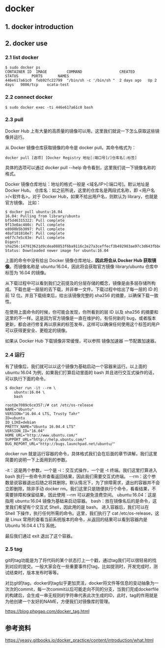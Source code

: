 # docker

## 1. docker introduction 



## 2. docker use
### 2.1 list docker

	$ sudo docker ps
	CONTAINER ID  IMAGE         COMMAND                 CREATED      STATUS      PORTS       NAMES
	446e617a61c0  feb92fc22799  "/bin/sh -c '/bin/sh "  2 days ago   Up 2 days   9006/tcp    ocata-test

### 2.2 connect docker

	$ sudo docker exec -ti 446e617a61c0 bash

### 2.3 pull

Docker Hub 上有大量的高质量的镜像可以用，这里我们就说一下怎么获取这些镜像并运行。

从 Docker 镜像仓库获取镜像的命令是 docker pull。其命令格式为：

	docker pull [选项] [Docker Registry 地址[:端口号]/]仓库名[:标签]

具体的选项可以通过 docker pull --help 命令看到，这里我们说一下镜像名称的格式。

Docker 镜像仓库地址：地址的格式一般是 <域名/IP>[:端口号]。默认地址是 Docker Hub。
仓库名：如之前所说，这里的仓库名是两段式名称，即 <用户名>/<软件名>。对于 Docker Hub，如果不给出用户名，则默认为 library，也就是官方镜像。
比如：

	$ docker pull ubuntu:16.04
	16.04: Pulling from library/ubuntu
	bf5d46315322: Pull complete
	9f13e0ac480c: Pull complete
	e8988b5b3097: Pull complete
	40af181810e7: Pull complete
	e6f7c7e5c03e: Pull complete
	Digest: sha256:147913621d9cdea08853f6ba9116c2e27a3ceffecf3b492983ae97c3d643fbbe
	Status: Downloaded newer image for ubuntu:16.04

上面的命令中没有给出 Docker 镜像仓库地址，**因此将会从 Docker Hub 获取镜像**。而镜像名称是 ubuntu:16.04，因此将会获取官方镜像 library/ubuntu 仓库中标签为 16.04 的镜像。

从下载过程中可以看到我们之前提及的分层存储的概念，镜像是由多层存储所构成。下载也是一层层的去下载，并非单一文件。下载过程中给出了每一层的 ID 的前 12 位。并且下载结束后，给出该镜像完整的 sha256 的摘要，以确保下载一致性。

在使用上面命令的时候，你可能会发现，你所看到的层 ID 以及 sha256 的摘要和这里的不一样。这是因为官方镜像是一直在维护的，有任何新的 bug，或者版本更新，都会进行修复再以原来的标签发布，这样可以确保任何使用这个标签的用户可以获得更安全、更稳定的镜像。

如果从 Docker Hub 下载镜像非常缓慢，可以参照 镜像加速器 一节配置加速器。


### 2.4 运行

有了镜像后，我们就可以以这个镜像为基础启动一个容器来运行。以上面的 ubuntu:16.04 为例，如果我们打算启动里面的 bash 并且进行交互式操作的话，可以执行下面的命令。

	$ docker run -it --rm \
	    ubuntu:16.04 \
	    bash
	
	root@e7009c6ce357:/# cat /etc/os-release
	NAME="Ubuntu"
	VERSION="16.04.4 LTS, Trusty Tahr"
	ID=ubuntu
	ID_LIKE=debian
	PRETTY_NAME="Ubuntu 16.04.4 LTS"
	VERSION_ID="16.04"
	HOME_URL="http://www.ubuntu.com/"
	SUPPORT_URL="http://help.ubuntu.com/"
	BUG_REPORT_URL="http://bugs.launchpad.net/ubuntu/"

docker run 就是运行容器的命令，具体格式我们会在后面的章节讲解，我们这里简要的说明一下上面用到的参数。

-it：这是两个参数，一个是 -i：交互式操作，一个是 -t 终端。我们这里打算进入 bash 执行一些命令并查看返回结果，因此我们需要交互式终端。
--rm：这个参数是说容器退出后随之将其删除。默认情况下，为了排障需求，退出的容器并不会立即删除，除非手动 docker rm。我们这里只是随便执行个命令，看看结果，不需要排障和保留结果，因此使用 --rm 可以避免浪费空间。
ubuntu:16.04：这是指用 ubuntu:16.04 镜像为基础来启动容器。
bash：放在镜像名后的是命令，这里我们希望有个交互式 Shell，因此用的是 bash。
进入容器后，我们可以在 Shell 下操作，执行任何所需的命令。这里，我们执行了 cat /etc/os-release，这是 Linux 常用的查看当前系统版本的命令，从返回的结果可以看到容器内是 Ubuntu 16.04.4 LTS 系统。

最后我们通过 exit 退出了这个容器。


### 2.5 tag

git的tag功能是为了将代码的某个状态打上一个戳，通过tag我们可以很轻易的找到对应的提交。一般大家会在一些重要事件打tag，比如提测时，开发完成时，测试结束时，版本发布时等等。

对比git的tag，docker的tag似乎更加灵活，docker将文件等信息的变动抽象为一次次的commit，每一次commit以后可能走向不同的分支，当我们完成dockerfile的构建后，会生成一串无规则的字符串代表此次生成的ID，此时，tag的作用就是为他创建一个友好的NAME，方便我们对镜像库的管理。

https://blog.phpgao.com/docker_tag.html

## 参考资料
https://yeasy.gitbooks.io/docker_practice/content/introduction/what.html